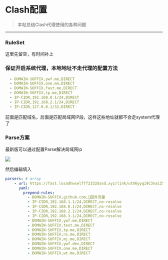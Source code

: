 # Clash配置

<!--标题：Clash配置｜分类：system｜标签：clash，proxy，代理,翻墙-->

> 本帖总结Clash代理使用的各种问题

---

### RuleSet

这里先留空，有时间补上

### 保证开启系统代理，本地地址不走代理的配置方法

```yaml
  - DOMAIN-SUFFIX,ywf.me,DIRECT
  - DOMAIN-SUFFIX,one.me,DIRECT
  - DOMAIN-SUFFIX,fast.me,DIRECT
  - DOMAIN-SUFFIX,tp.me,DIRECT
  - IP-CIDR,192.168.0.1/24,DIRECT
  - IP-CIDR,192.168.2.1/24,DIRECT
  - IP-CIDR,127.0.0.1/32,DIRECT
```

前面是匹配域名，后面是匹配局域网IP段，这样这些地址就都不会走system代理了


### Parse方案
最新版可以通过配置Parse解决局域网ip

![](https://cdn.jsdelivr.net/gh/batcom/newblog/img/1662086554903.png)

然后编辑填入

```yaml
parsers: # array
    - url: https://fast.losadhwselfff2332dasd.xyz/link/utX6yyqi9C3naiZS?clash=1 ##这里是订阅地址
      yaml:
        prepend-rules:
          - DOMAIN-SUFFIX,github.com,🔰国外流量
          - IP-CIDR,192.168.1.1/24,DIRECT,no-resolve
          - IP-CIDR,192.168.0.1/24,DIRECT,no-resolve
          - IP-CIDR,192.168.2.1/24,DIRECT,no-resolve
          - IP-CIDR,192.168.3.1/24,DIRECT,no-resolve
          - DOMAIN-SUFFIX,ywf.me,DIRECT
          - DOMAIN-SUFFIX,test.me,DIRECT
          - DOMAIN-SUFFIX,tp.me,DIRECT
          - DOMAIN-SUFFIX,ns.me,DIRECT
          - DOMAIN-SUFFIX,mj.me,DIRECT
          - DOMAIN-SUFFIX,ywf.dev,DIRECT
          - DOMAIN-SUFFIX,one.me,DIRECT
          - DOMAIN-SUFFIX,wt.me,DIRECT
```

